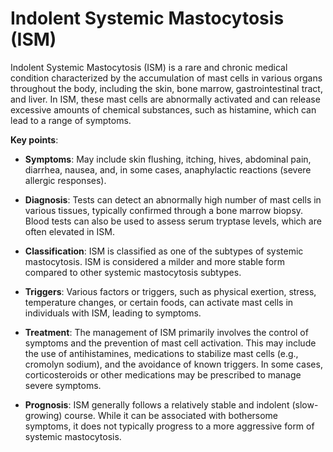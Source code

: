 # Indolent Systemic Mastocytosis (ISM)

Indolent Systemic Mastocytosis (ISM) is a rare and chronic medical condition characterized by the accumulation of mast cells in various organs throughout the body, including the skin, bone marrow, gastrointestinal tract, and liver. In ISM, these mast cells are abnormally activated and can release excessive amounts of chemical substances, such as histamine, which can lead to a range of symptoms.

**Key points**:

* **Symptoms**: May include skin flushing, itching, hives, abdominal pain, diarrhea, nausea, and, in some cases, anaphylactic reactions (severe allergic responses).

* **Diagnosis**: Tests can detect an abnormally high number of mast cells in various tissues, typically confirmed through a bone marrow biopsy. Blood tests can also be used to assess serum tryptase levels, which are often elevated in ISM.

* **Classification**: ISM is classified as one of the subtypes of systemic mastocytosis. ISM is considered a milder and more stable form compared to other systemic mastocytosis subtypes.

* **Triggers**: Various factors or triggers, such as physical exertion, stress, temperature changes, or certain foods, can activate mast cells in individuals with ISM, leading to symptoms.

* **Treatment**: The management of ISM primarily involves the control of symptoms and the prevention of mast cell activation. This may include the use of antihistamines, medications to stabilize mast cells (e.g., cromolyn sodium), and the avoidance of known triggers. In some cases, corticosteroids or other medications may be prescribed to manage severe symptoms.

* **Prognosis**: ISM generally follows a relatively stable and indolent (slow-growing) course. While it can be associated with bothersome symptoms, it does not typically progress to a more aggressive form of systemic mastocytosis.